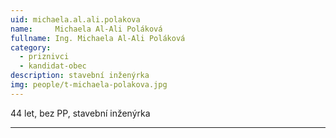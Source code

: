 ```yaml
---
uid: michaela.al.ali.polakova
name:     Michaela Al-Ali Poláková
fullname: Ing. Michaela Al-Ali Poláková
category:
  - priznivci
  - kandidat-obec
description: stavební inženýrka
img: people/t-michaela-polakova.jpg
---
```


44 let, bez PP, stavební inženýrka

---